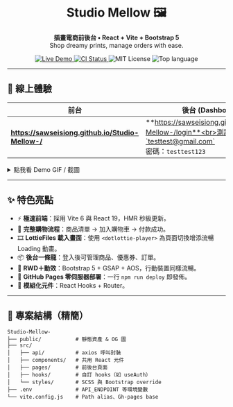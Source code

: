 <!-- Banner -->

<h1 align="center">Studio Mellow 🖼️</h1>
<p align="center">
  <strong>插畫電商前後台 • React + Vite + Bootstrap 5</strong><br>
  Shop dreamy prints, manage orders with ease.
</p>

<p align="center">
  <a href="https://sawseisiong.github.io/Studio-Mellow-/" target="_blank">
    <img src="https://img.shields.io/badge/Demo-Live%20Site-blue?logo=githubpages" alt="Live Demo">
  </a>
  <a href="https://github.com/sawseisiong/Studio-Mellow-/actions" target="_blank">
    <img src="https://github.com/sawseisiong/Studio-Mellow-/workflows/CI/badge.svg" alt="CI Status">
  </a>
  <img src="https://img.shields.io/badge/License-MIT-green" alt="MIT License">
  <img src="https://img.shields.io/github/languages/top/sawseisiong/Studio-Mellow-" alt="Top language">
</p>

---

## 🚀 線上體驗

| 前台 | 後台 (Dashboard) |
|------|-----------------|
| **https://sawseisiong.github.io/Studio-Mellow-/** | **https://sawseisiong.github.io/Studio-Mellow-/login**<br>測試帳號：`testtest@gmail.com`<br>密碼：`testtest123` |

<details>
<summary>點我看 Demo GIF / 截圖</summary>

![產品瀏覽](docs/demo-browse.gif)
![後台訂單](docs/demo-admin.gif)

</details>

---

## ✨ 特色亮點
- ⚡ **極速前端**：採用 Vite 6 與 React 19，HMR 秒級更新。
- 🛒 **完整購物流程**：商品清單 → 加入購物車 → 付款成功。
- 🎞️ **LottieFiles 載入畫面**：使用 `<dotlottie-player>` 為頁面切換增添流暢 Loading 動畫。
- 📦 **後台一條龍**：登入後可管理商品、優惠券、訂單。
- 📱 **RWD＋動效**：Bootstrap 5 + GSAP + AOS，行動裝置同樣流暢。
- 🔗 **GitHub Pages 零伺服器部署**：一行 `npm run deploy` 即發佈。
- 🧩 **模組化元件**：React Hooks + Router。

---

## 📂 專案結構（精簡）
```text
Studio-Mellow-
├── public/           # 靜態資產 & OG 圖
├── src/
│   ├── api/          # axios 呼叫封裝
│   ├── components/   # 共用 React 元件
│   ├── pages/        # 前後台頁面
│   ├── hooks/        # 自訂 hooks（如 useAuth）
│   └── styles/       # SCSS 與 Bootstrap override
├── .env              # API_ENDPOINT 等環境變數
└── vite.config.js    # Path alias、Gh-pages base

